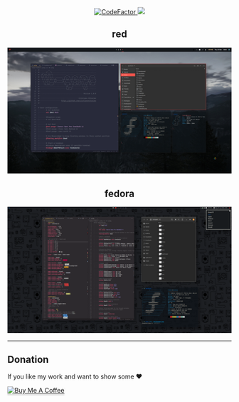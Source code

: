 
<p align="center">
  <a href="https://www.codefactor.io/repository/github/cristianovitorino/dotfiles">
    <img src="https://www.codefactor.io/repository/github/cristianovitorino/dotfiles/badge" alt="CodeFactor">
  </a>
  <a href="https://www.codacy.com/manual/cristianovitorino/dotfiles?utm_source=github.com&amp;utm_medium=referral&amp;utm_content=cristianovitorino/dotfiles&amp;utm_campaign=Badge_Grade">
    <img src="https://api.codacy.com/project/badge/Grade/f57a2abf4015418b8bf78cfea678d906">
  </a>
</p>

<h2 align="center">
    red
</h2>

<p align="center">
    <img src="https://raw.githubusercontent.com/cristianovitorino/dotfiles/master/red.png"
    alt="Screenshot"/>
</p>

<h2 align="center">
    fedora
</h2>

<p align="center">
    <img src="https://raw.githubusercontent.com/cristianovitorino/dotfiles/master/fedora.png"
    alt="Screenshot 2"/>
</p>

---
## Donation
If you like my work and want to show some :heart:

<a href="https://www.buymeacoffee.com/cristianovitorino" target="_blank"><img src="https://www.buymeacoffee.com/assets/img/custom_images/orange_img.png" alt="Buy Me A Coffee" style="height: 41px !important;width: 174px !important;box-shadow: 0px 3px 2px 0px rgba(190, 190, 190, 0.5) !important;-webkit-box-shadow: 0px 3px 2px 0px rgba(190, 190, 190, 0.5) !important;" ></a>
